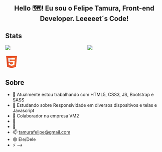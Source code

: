 <h2 align="center">Hello 🗺️! Eu sou o Felipe Tamura, Front-end Developer. Leeeeet´s Code!</h2>

<h2>Stats</h2>

<img align="left" width="48%" src="https://github-readme-stats.vercel.app/api?username=tamurafelipe&show_icons=true&theme=highcontrast" />
<img align="right" width="48%" src="https://github-readme-stats.vercel.app/api/top-langs/?username=tamurafelipe&layout=compact" />
<br>
<div dir="auto">
<br>
<img width="40px" height="40px" src="https://raw.githubusercontent.com/devicons/devicon/master/icons/html5/html5-original.svg" />
</div>



<h2>Sobre</h2>

- 🔭 Atualmente estou trabalhando com HTML5, CSS3, JS, Bootstrap e SASS
- 🌱 Estudando sobre Responsividade em diversos dispositivos e telas e Javascript
- 👯 Colaborador na empresa VM2
- 🤔 
- 💬 
- 📫 tamurafelipe@gmail.com
- 😄 Ele/Dele
- ⚡ 
-->
